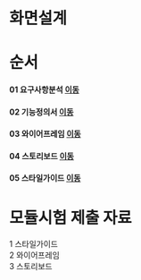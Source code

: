 # 화면설계

순서
===
#### 01 요구사항분석 [이동](./01.md)
#### 02 기능정의서 [이동](./02.md)
#### 03 와이어프레임  [이동](./03.md)
#### 04 스토리보드 [이동](./04.md)
#### 05 스타일가이드  [이동](./05.md)

모듈시험 제출 자료 
===
1 스타일가이드 </br>
2 와이어프레임 </br>
3 스토리보드 </br> 

   
